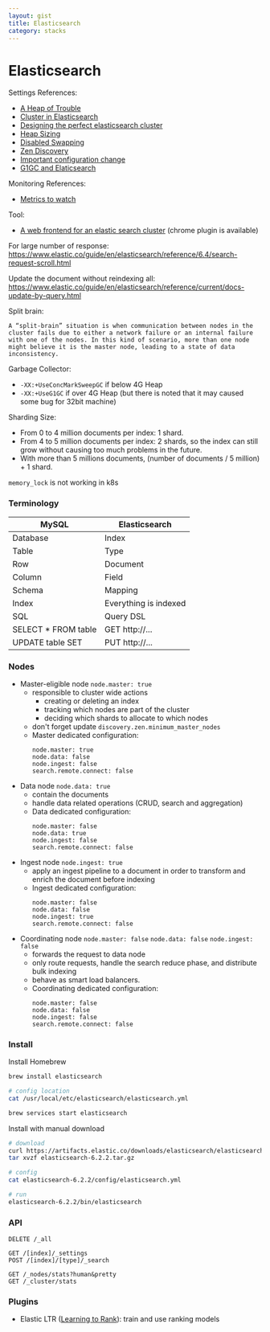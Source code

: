 ```yaml
---
layout: gist
title: Elasticsearch
category: stacks
---
```


# Elasticsearch


Settings References:
- [A Heap of Trouble](https://www.elastic.co/blog/a-heap-of-trouble)
- [Cluster in Elasticsearch](https://www.elastic.co/guide/en/elasticsearch/reference/current/modules-node.html#coordinating-node)
- [Designing the perfect elasticsearch cluster](https://thoughts.t37.net/designing-the-perfect-elasticsearch-cluster-the-almost-definitive-guide-e614eabc1a87)
- [Heap Sizing](https://www.elastic.co/guide/en/elasticsearch/guide/current/heap-sizing.html)
- [Disabled Swapping](https://www.elastic.co/guide/en/elasticsearch/reference/6.2/setup-configuration-memory.html)
- [Zen Discovery](https://www.elastic.co/guide/en/elasticsearch/reference/current/modules-discovery-zen.html#unicast)
- [Important configuration change](https://www.elastic.co/guide/en/elasticsearch/guide/1.x/_important_configuration_changes.html)
- [G1GC and Elaticsearch](https://medium.com/naukri-engineering/garbage-collection-in-elasticsearch-and-the-g1gc-16b79a447181)

Monitoring References:
- [Metrics to watch](https://www.oreilly.com/ideas/10-elasticsearch-metrics-to-watch)


Tool:
- [A web frontend for an elastic search cluster](https://github.com/mobz/elasticsearch-head) (chrome plugin is available)

For large number of response:
<https://www.elastic.co/guide/en/elasticsearch/reference/6.4/search-request-scroll.html>

Update the document without reindexing all: 
<https://www.elastic.co/guide/en/elasticsearch/reference/current/docs-update-by-query.html>

Split brain:
```
A “split-brain” situation is when communication between nodes in the cluster fails due to either a network failure or an internal failure with one of the nodes. In this kind of scenario, more than one node might believe it is the master node, leading to a state of data inconsistency.
```

Garbage Collector: 
- `-XX:+UseConcMarkSweepGC` if below 4G Heap
- `-XX:+UseG1GC` if over 4G Heap (but there is noted that it may caused some bug for 32bit machine)

Sharding Size: 
- From 0 to 4 million documents per index: 1 shard.
- From 4 to 5 million documents per index: 2 shards, so the index can still grow without causing too much problems in the future.
- With more than 5 millions documents, (number of documents / 5 million) + 1 shard.

`memory_lock` is not working in k8s

### Terminology

|MySQL|Elasticsearch|
|---|---|
|Database|Index|
|Table|Type|
|Row|Document|
|Column|Field|
|Schema|Mapping|
|Index|Everything is indexed|
|SQL|Query DSL|
|SELECT * FROM table|GET http://... |
|UPDATE table SET |PUT http://... |


### Nodes
- Master-eligible node `node.master: true`
  - responsible to cluster wide actions  
    - creating or deleting an index
    - tracking which nodes are part of the cluster
    - deciding which shards to allocate to which nodes
  - don't forget update `discovery.zen.minimum_master_nodes`
  - Master dedicated configuration:
    ```
    node.master: true 
    node.data: false 
    node.ingest: false 
    search.remote.connect: false
    ```
- Data node `node.data: true`
  - contain the documents
  - handle data related operations (CRUD, search and aggregation)
  - Data dedicated configuration: 
    ```
    node.master: false 
    node.data: true 
    node.ingest: false 
    search.remote.connect: false 
    ```
- Ingest node `node.ingest: true`
  - apply an ingest pipeline to a document in order to transform and enrich the document before indexing
  - Ingest dedicated configuration:
    ```
    node.master: false 
    node.data: false 
    node.ingest: true 
    search.remote.connect: false 
    ```
- Coordinating node `node.master: false` `node.data: false` `node.ingest: false`
  - forwards the request to data node
  - only route requests, handle the search reduce phase, and distribute bulk indexing
  - behave as smart load balancers.
  - Coordinating dedicated configuration: 
    ```
    node.master: false 
    node.data: false 
    node.ingest: false 
    search.remote.connect: false 
    ```

### Install

Install Homebrew
```bash
brew install elasticsearch

# config location
cat /usr/local/etc/elasticsearch/elasticsearch.yml

brew services start elasticsearch
```

Install with manual download
```bash
# download
curl https://artifacts.elastic.co/downloads/elasticsearch/elasticsearch-6.2.2.tar.gz
tar xvzf elasticsearch-6.2.2.tar.gz

# config
cat elasticsearch-6.2.2/config/elasticsearch.yml

# run
elasticsearch-6.2.2/bin/elasticsearch
```

### API

```
DELETE /_all

GET /[index]/_settings
POST /[index]/[type]/_search

GET /_nodes/stats?human&pretty
GET /_cluster/stats
```

### Plugins

- Elastic LTR ([Learning to Rank](https://elasticsearch-learning-to-rank.readthedocs.io/en/latest/)): train and use ranking models   

